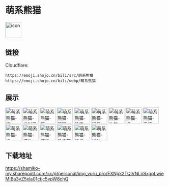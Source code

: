 # 萌系熊猫
<img src="https://emoji.shojo.cn/bili/src/萌系熊猫/icon.png" width="50" height="50" alt="icon">

## 链接
Cloudflare:
```
https://emoji.shojo.cn/bili/src/萌系熊猫
https://emoji.shojo.cn/bili/webp/萌系熊猫
```
## 展示
<img src="https://emoji.shojo.cn/bili/src/萌系熊猫/萌系熊猫-嗨.png" width="50" height="50" alt="萌系熊猫-嗨">
<img src="https://emoji.shojo.cn/bili/src/萌系熊猫/萌系熊猫-发射爱心.png" width="50" height="50" alt="萌系熊猫-发射爱心">
<img src="https://emoji.shojo.cn/bili/src/萌系熊猫/萌系熊猫-吓.png" width="50" height="50" alt="萌系熊猫-吓">
<img src="https://emoji.shojo.cn/bili/src/萌系熊猫/萌系熊猫-哭哭.png" width="50" height="50" alt="萌系熊猫-哭哭">
<img src="https://emoji.shojo.cn/bili/src/萌系熊猫/萌系熊猫-晚安.png" width="50" height="50" alt="萌系熊猫-晚安">
<img src="https://emoji.shojo.cn/bili/src/萌系熊猫/萌系熊猫-问号.png" width="50" height="50" alt="萌系熊猫-问号">
<img src="https://emoji.shojo.cn/bili/src/萌系熊猫/萌系熊猫-生气.png" width="50" height="50" alt="萌系熊猫-生气">
<img src="https://emoji.shojo.cn/bili/src/萌系熊猫/萌系熊猫-好.png" width="50" height="50" alt="萌系熊猫-好">
<img src="https://emoji.shojo.cn/bili/src/萌系熊猫/萌系熊猫-无语.png" width="50" height="50" alt="萌系熊猫-无语">
<img src="https://emoji.shojo.cn/bili/src/萌系熊猫/萌系熊猫-棒.png" width="50" height="50" alt="萌系熊猫-棒">
<img src="https://emoji.shojo.cn/bili/src/萌系熊猫/萌系熊猫-记仇.png" width="50" height="50" alt="萌系熊猫-记仇">
<img src="https://emoji.shojo.cn/bili/src/萌系熊猫/萌系熊猫-好吃.png" width="50" height="50" alt="萌系熊猫-好吃">
<img src="https://emoji.shojo.cn/bili/src/萌系熊猫/萌系熊猫-偷偷观察.png" width="50" height="50" alt="萌系熊猫-偷偷观察">
<img src="https://emoji.shojo.cn/bili/src/萌系熊猫/萌系熊猫-吃瓜.png" width="50" height="50" alt="萌系熊猫-吃瓜">
<img src="https://emoji.shojo.cn/bili/src/萌系熊猫/萌系熊猫-加油.png" width="50" height="50" alt="萌系熊猫-加油">

## 下载地址

https://shamiko-my.sharepoint.com/:u:/g/personal/img_yuru_pro/EXNgk2TQlVNLnSxgpLwieMIBa3vZ5xla01ctjc5vpW8chQ